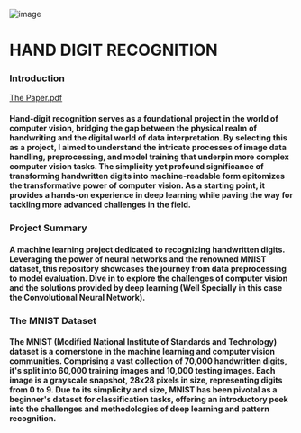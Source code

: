![image](https://github.com/himanshu9178/Hand_Digit_Recognition_using_CNN/assets/118620631/26c65e5d-0f03-4af9-ab4f-b60caa273d6f)

# HAND DIGIT RECOGNITION

### Introduction
[The Paper.pdf](https://github.com/himanshu9178/Hand_Digit_Recognition_using_CNN/files/12322628/The.Paper.pdf)

#### Hand-digit recognition serves as a foundational project in the world of computer vision, bridging the gap between the physical realm of handwriting and the digital world of data interpretation. By selecting this as a project, I aimed to understand the intricate processes of image data handling, preprocessing, and model training that underpin more complex computer vision tasks. The simplicity yet profound significance of transforming handwritten digits into machine-readable form epitomizes the transformative power of computer vision. As a starting point, it provides a hands-on experience in deep learning while paving the way for tackling more advanced challenges in the field.
### Project Summary
#### A machine learning project dedicated to recognizing handwritten digits. Leveraging the power of neural networks and the renowned MNIST dataset, this repository showcases the journey from data preprocessing to model evaluation. Dive in to explore the challenges of computer vision and the solutions provided by deep learning (Well Specially in this case the Convolutional Neural Network).
### The MNIST Dataset
#### The MNIST (Modified National Institute of Standards and Technology) dataset is a cornerstone in the machine learning and computer vision communities. Comprising a vast collection of 70,000 handwritten digits, it's split into 60,000 training images and 10,000 testing images. Each image is a grayscale snapshot, 28x28 pixels in size, representing digits from 0 to 9. Due to its simplicity and size, MNIST has been pivotal as a beginner's dataset for classification tasks, offering an introductory peek into the challenges and methodologies of deep learning and pattern recognition.


